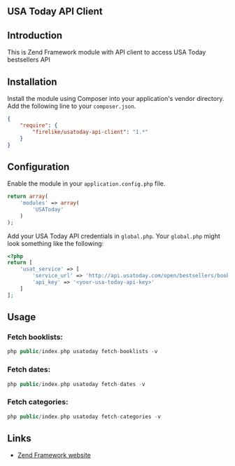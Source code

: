 ## USA Today API Client

## Introduction

This is Zend Framework module with API client to access USA Today bestsellers API

## Installation
Install the module using Composer into your application's vendor directory. Add the following line to your
`composer.json`.

```json
{
    "require": {
        "firelike/usatoday-api-client": "1.*"
    }
}
```
## Configuration

Enable the module in your `application.config.php` file.

```php
return array(
    'modules' => array(
        'USAToday'
    )
);
```

Add your USA Today API credentials in `global.php`. Your `global.php` might look something like the following:

```php
<?php
return [
    'usat_service' => [
        'service_url' => 'http://api.usatoday.com/open/bestsellers/books',
        'api_key' => '<your-usa-today-api-key>'
    ]
];
```

## Usage

### Fetch booklists:
```php
php public/index.php usatoday fetch-booklists -v
```

### Fetch dates:
```php
php public/index.php usatoday fetch-dates -v
```

### Fetch categories:
```php
php public/index.php usatoday fetch-categories -v
```

## Links

* [Zend Framework website](http://framework.zend.com)